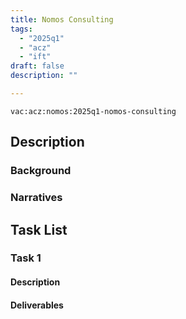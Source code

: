 ```yaml
---
title: Nomos Consulting
tags:
  - "2025q1"
  - "acz"
  - "ift"
draft: false
description: ""

---
```


`vac:acz:nomos:2025q1-nomos-consulting`

## Description

### Background

### Narratives

## Task List

### Task 1 

#### Description 
 
#### Deliverables 

